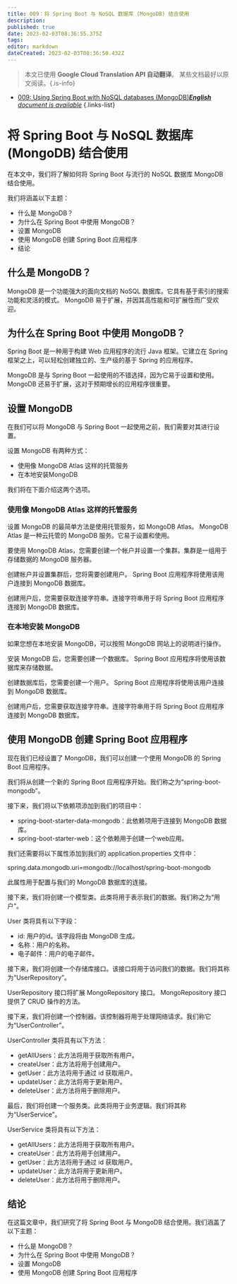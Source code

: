 ```yaml
---
title: 009：将 Spring Boot 与 NoSQL 数据库 (MongoDB) 结合使用
description: 
published: true
date: 2023-02-03T08:36:55.375Z
tags: 
editor: markdown
dateCreated: 2023-02-03T08:36:50.432Z
---
```


> 本文已使用 **Google Cloud Translation API 自动翻译**。
某些文档最好以原文阅读。{.is-info}



- [009: Using Spring Boot with NoSQL databases (MongoDB)***English** document is available*](/en/Knowledge-base/Spring-Boot/Learning/009-using-spring-boot-with-nosql-databases-mongodb)
{.links-list}


# 将 Spring Boot 与 NoSQL 数据库 (MongoDB) 结合使用

在本文中，我们将了解如何将 Spring Boot 与流行的 NoSQL 数据库 MongoDB 结合使用。

我们将涵盖以下主题：

* 什么是 MongoDB？
* 为什么在 Spring Boot 中使用 MongoDB？
* 设置 MongoDB
* 使用 MongoDB 创建 Spring Boot 应用程序
* 结论

## 什么是 MongoDB？

MongoDB 是一个功能强大的面向文档的 NoSQL 数据库。它具有基于索引的搜索功能和灵活的模式。 MongoDB 易于扩展，并因其高性能和可扩展性而广受欢迎。

## 为什么在 Spring Boot 中使用 MongoDB？

Spring Boot 是一种用于构建 Web 应用程序的流行 Java 框架。它建立在 Spring 框架之上，可以轻松创建独立的、生产级的基于 Spring 的应用程序。

MongoDB 是与 Spring Boot 一起使用的不错选择，因为它易于设置和使用。 MongoDB 还易于扩展，这对于预期增长的应用程序很重要。

## 设置 MongoDB

在我们可以将 MongoDB 与 Spring Boot 一起使用之前，我们需要对其进行设置。

设置 MongoDB 有两种方式：

* 使用像 MongoDB Atlas 这样的托管服务
* 在本地安装MongoDB

我们将在下面介绍这两个选项。

### 使用像 MongoDB Atlas 这样的托管服务

设置 MongoDB 的最简单方法是使用托管服务，如 MongoDB Atlas。 MongoDB Atlas 是一种云托管的 MongoDB 服务。它易于设置和使用。

要使用 MongoDB Atlas，您需要创建一个帐户并设置一个集群。集群是一组用于存储数据的 MongoDB 服务器。

创建帐户并设置集群后，您将需要创建用户。 Spring Boot 应用程序将使用该用户连接到 MongoDB 数据库。

创建用户后，您需要获取连接字符串。连接字符串用于将 Spring Boot 应用程序连接到 MongoDB 数据库。

### 在本地安装 MongoDB

如果您想在本地安装 MongoDB，可以按照 MongoDB 网站上的说明进行操作。

安装 MongoDB 后，您需要创建一个数据库。 Spring Boot 应用程序将使用该数据库来存储数据。

创建数据库后，您需要创建一个用户。 Spring Boot 应用程序将使用该用户连接到 MongoDB 数据库。

创建用户后，您需要获取连接字符串。连接字符串用于将 Spring Boot 应用程序连接到 MongoDB 数据库。

## 使用 MongoDB 创建 Spring Boot 应用程序

现在我们已经设置了 MongoDB，我们可以创建一个使用 MongoDB 的 Spring Boot 应用程序。

我们将从创建一个新的 Spring Boot 应用程序开始。我们称之为“spring-boot-mongodb”。

接下来，我们将以下依赖项添加到我们的项目中：

* spring-boot-starter-data-mongodb：此依赖项用于连接到 MongoDB 数据库。
* spring-boot-starter-web：这个依赖用于创建一个web应用。

我们还需要将以下属性添加到我们的 application.properties 文件中：

spring.data.mongodb.uri=mongodb://localhost/spring-boot-mongodb

此属性用于配置与我们的 MongoDB 数据库的连接。

接下来，我们将创建一个模型类。此类将用于表示我们的数据。我们称之为“用户”。

User 类将具有以下字段：

* id: 用户的id。该字段将由 MongoDB 生成。
* 名称：用户的名称。
* 电子邮件：用户的电子邮件。

接下来，我们将创建一个存储库接口。该接口将用于访问我们的数据。我们将其称为“UserRepository”。

UserRepository 接口将扩展 MongoRepository 接口。 MongoRepository 接口提供了 CRUD 操作的方法。

接下来，我们将创建一个控制器。该控制器将用于处理网络请求。我们称它为“UserController”。

UserController 类将具有以下方法：

* getAllUsers：此方法将用于获取所有用户。
* createUser：此方法将用于创建用户。
* getUser：此方法将用于通过 id 获取用户。
* updateUser：此方法将用于更新用户。
* deleteUser：此方法将用于删除用户。

最后，我们将创建一个服务类。此类将用于业务逻辑。我们将其称为“UserService”。

UserService 类将具有以下方法：

* getAllUsers：此方法将用于获取所有用户。
* createUser：此方法将用于创建用户。
* getUser：此方法将用于通过 id 获取用户。
* updateUser：此方法将用于更新用户。
* deleteUser：此方法将用于删除用户。

## 结论

在这篇文章中，我们研究了将 Spring Boot 与 MongoDB 结合使用。我们涵盖了以下主题：

* 什么是 MongoDB？
* 为什么在 Spring Boot 中使用 MongoDB？
* 设置 MongoDB
* 使用 MongoDB 创建 Spring Boot 应用程序